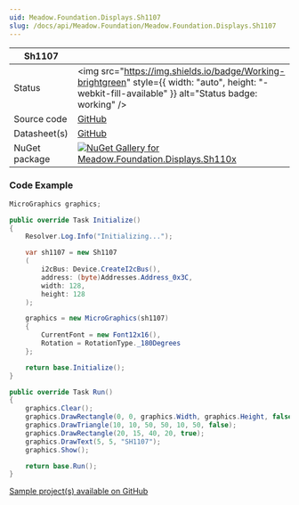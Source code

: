 ```yaml
---
uid: Meadow.Foundation.Displays.Sh1107
slug: /docs/api/Meadow.Foundation/Meadow.Foundation.Displays.Sh1107
---
```


| Sh1107 | |
|--------|--------|
| Status | <img src="https://img.shields.io/badge/Working-brightgreen" style={{ width: "auto", height: "-webkit-fill-available" }} alt="Status badge: working" /> |
| Source code | [GitHub](https://github.com/WildernessLabs/Meadow.Foundation/tree/main/Source/Meadow.Foundation.Peripherals/Displays.Sh110x) |
| Datasheet(s) | [GitHub](https://github.com/WildernessLabs/Meadow.Foundation/tree/main/Source/Meadow.Foundation.Peripherals/Displays.Sh110x/Datasheet) |
| NuGet package | <a href="https://www.nuget.org/packages/Meadow.Foundation.Displays.Sh110x/" target="_blank"><img src="https://img.shields.io/nuget/v/Meadow.Foundation.Displays.Sh110x.svg?label=Meadow.Foundation.Displays.Sh110x" alt="NuGet Gallery for Meadow.Foundation.Displays.Sh110x" /></a> |

### Code Example

```csharp
MicroGraphics graphics;

public override Task Initialize()
{
    Resolver.Log.Info("Initializing...");

    var sh1107 = new Sh1107
    (
        i2cBus: Device.CreateI2cBus(),
        address: (byte)Addresses.Address_0x3C,
        width: 128,
        height: 128
    );

    graphics = new MicroGraphics(sh1107)
    {
        CurrentFont = new Font12x16(),
        Rotation = RotationType._180Degrees
    };

    return base.Initialize();
}

public override Task Run()
{
    graphics.Clear();
    graphics.DrawRectangle(0, 0, graphics.Width, graphics.Height, false);
    graphics.DrawTriangle(10, 10, 50, 50, 10, 50, false);
    graphics.DrawRectangle(20, 15, 40, 20, true);
    graphics.DrawText(5, 5, "SH1107");
    graphics.Show();

    return base.Run();
}

```

[Sample project(s) available on GitHub](https://github.com/WildernessLabs/Meadow.Foundation/tree/main/Source/Meadow.Foundation.Peripherals/Displays.Sh110x/Samples/Sh1107_Sample)

